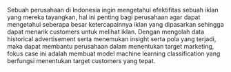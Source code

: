 Sebuah perusahaan di Indonesia ingin mengetahui efektifitas sebuah iklan yang mereka tayangkan, hal ini penting bagi perusahaan agar dapat mengetahui seberapa besar ketercapainnya iklan yang dipasarkan sehingga dapat menarik customers untuk melihat iklan.
Dengan mengolah data historical advertisement serta menemukan insight serta pola yang terjadi, maka dapat membantu perusahaan dalam menentukan target marketing, fokus case ini adalah membuat model machine learning classification yang berfungsi menentukan target customers yang tepat.
